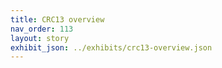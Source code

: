 ```yaml
---
title: CRC13 overview
nav_order: 113
layout: story
exhibit_json: ../exhibits/crc13-overview.json
---
```

